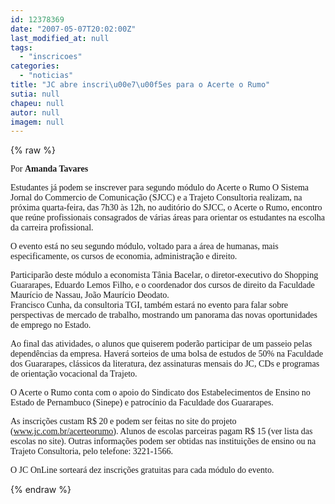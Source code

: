 ```yaml
---
id: 12378369
date: "2007-05-07T20:02:00Z"
last_modified_at: null
tags:
  - "inscricoes"
categories:
  - "noticias"
title: "JC abre inscri\u00e7\u00f5es para o Acerte o Rumo"
sutia: null
chapeu: null
autor: null
imagem: null
---
```

{% raw %}
<p><P><FONT face=Verdana>Por <STRONG>Amanda Tavares</STRONG></FONT></P></p>
<p><P><FONT face=Verdana>Estudantes já podem se inscrever para segundo módulo do Acerte o Rumo O Sistema Jornal do Commercio de Comunicação (SJCC) e a Trajeto Consultoria realizam, na próxima quarta-feira, das 7h30 às 12h, no auditório do SJCC, o Acerte o Rumo, encontro que reúne profissionais consagrados de várias áreas para orientar os estudantes na escolha da carreira profissional.</FONT></P></p>
<p><P><FONT face=Verdana>O evento está no seu segundo módulo, voltado para a área de humanas, mais especificamente, os cursos de economia, administração e direito.</FONT></P></p>
<p><P><FONT face=Verdana>Participarão deste módulo a economista Tânia Bacelar, o diretor-executivo do Shopping Guararapes, Eduardo Lemos Filho, e o coordenador dos cursos de direito da Faculdade Maurício de Nassau, João Maurício Deodato.<BR>Francisco Cunha, da consultoria TGI, também estará no evento para falar sobre perspectivas de mercado de trabalho, mostrando um panorama das novas oportunidades de emprego no Estado.</FONT></P></p>
<p><P><FONT face=Verdana>Ao final das atividades, o alunos que quiserem poderão participar de um passeio pelas dependências da empresa. Haverá sorteios de uma bolsa de estudos de 50% na Faculdade dos Guararapes, clássicos da literatura, dez assinaturas mensais do JC, CDs e programas de orientação vocacional da Trajeto.</FONT></P></p>
<p><P><FONT face=Verdana>O Acerte o Rumo conta com o apoio do Sindicato dos Estabelecimentos de Ensino no Estado de Pernambuco (Sinepe) e patrocínio da Faculdade dos Guararapes.</FONT></P></p>
<p><P><FONT face=Verdana>As inscrições custam R$ 20 e podem ser feitas no site do projeto (</FONT><A href=\"https://www.jc.com.br/acerteorumo\"><FONT face=Verdana>www.jc.com.br/acerteorumo</FONT></A><FONT face=Verdana>). Alunos de escolas parceiras pagam R$ 15 (ver lista das escolas no site). Outras informações podem ser obtidas nas instituições de ensino ou na Trajeto Consultoria, pelo telefone: 3221-1566.</FONT></P></p>
<p><P><FONT face=Verdana>O JC OnLine sorteará dez inscrições gratuitas para cada módulo do evento.</FONT></P> </p>
{% endraw %}